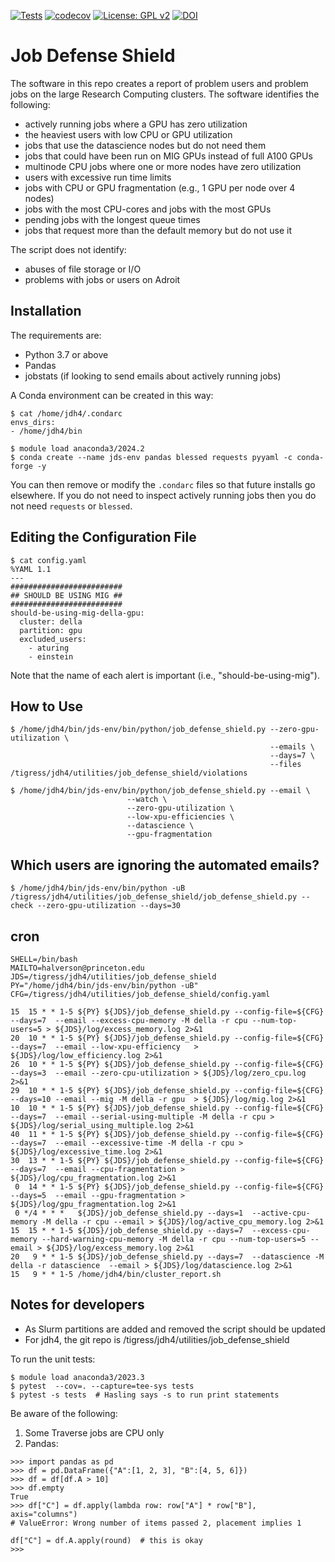 [![Tests](https://github.com/jdh4/job_defense_shield/actions/workflows/tests.yml/badge.svg)](https://github.com/jdh4/job_defense_shield/actions?workflow=Tests)
[![codecov](https://codecov.io/gh/jdh4/job_defense_shield/branch/main/graph/badge.svg)](https://codecov.io/gh/jdh4/job_defense_shield)
[![License: GPL v2](https://img.shields.io/badge/License-GPL_v2-blue.svg)](https://www.gnu.org/licenses/old-licenses/gpl-2.0.en.html)
[![DOI](https://img.shields.io/badge/doi-10.1145/3569951.3604396-blue.svg?style=flat&labelColor=whitesmoke&logo=data%3Aimage%2Fpng%3Bbase64%2CiVBORw0KGgoAAAANSUhEUgAAAB8AAAAfCAYAAAAfrhY5AAAJsklEQVR42qWXd1DTaRrHf%2BiB2Hdt5zhrAUKz4IKEYu9IGiGFFJJQ0gkJCAKiWFDWBRdFhCQUF3UVdeVcRQEBxUI3yY9iEnQHb3bdW1fPubnyz%2F11M7lvEHfOQee2ZOYzPyDv%2B3yf9%2Fk95YX4fx%2BltfUt08GcFEuPR4U9hDDZ%2FVngIlhb%2FSiI6InkTgLzgDcgfvtnovhH4BzoVlrbwr55QnhCtBW4QHXnFrZbPBaQoBh4%2FSYH2EnpBEtqcDMVzB93wA%2F8AFwa23XFGcc8CkT3mxz%2BfXWtq9T9IQlLIXYEuHojudb%2BCM7Hgdq8ydi%2FAHiBXyY%2BLjwFlAEnS6Jnar%2FvnQVhvdzasad0eKvWZKe8hvDB2ofLZ%2FZEcWsh%2BhyIuyO5Bxs2iZIE4nRv7NWAb0EO8AC%2FWPxjYAWuOEX2MSXZVgPxzmRL3xKz3ScGpx6p6QnOx4mDIFqO0w6Q4fEhO5IzwxlSwyD2FYHzwAW%2BAZ4fEsf74gCumykwNHskLM7taQxLYjjIyy8MUtraGhTWdkfhkFJqtvuVl%2F9l2ZquDfEyrH8B0W06nnpH3JtIyRGpH1iJ6SfxDIHjRXHJmdQjLpfHeN54gnfFx4W9QRnovx%2FN20aXZeTD2J84hn3%2BqoF2Tqr14VqTPUCIcP%2B5%2Fly4qC%2BUL3sYxSvNj1NwsVYPsWdMUfomsdkYm3Tj0nbV0N1wRKwFe1MgKACDIBdMAhPE%2FwicwNWxll8Ag40w%2BFfhibJkGHmutjYeQ8gVlaN%2BjO51nDysa9TwNUFMqaGbKdRJZFfOJSp6mkRKsv0rRIpEVWjAvyFkxNOEpwvcAVPfEe%2Bl8ojeNTx3nXLBcWRrYGxSRjDEk0VlpxYrbe1ZmaQ5xuT0u3r%2B2qe5j0J5uytiZPGsRL2Jm32AldpxPUNJ3jmmsN4x62z1cXrbedXBQf2yvIFCeZrtyicZZG2U2nrrBJzYorI2EXLrvTfCSB43s41PKEvbZDEfQby6L4JTj%2FfIwam%2B4%2BwucBu%2BDgNK05Nle1rSt9HvR%2FKPC4U6LTfvUIaip1mjIa8fPzykii23h2eanT57zQ7fsyYH5QjywwlooAUcAdOh5QumgTHx6aAO7%2FL52eaQNEShrxfhL6albEDmfhGflrsT4tps8gTHNOJbeDeBlt0WJWDHSgxs6cW6lQqyg1FpD5ZVDfhn1HYFF1y4Eiaqa18pQf3zzYMBhcanlBjYfgWNayAf%2FASOgklu8bmgD7hADrk4cRlOL7NSOewEcbqSmaivT33QuFdHXj5sdvjlN5yMDrAECmdgDWG2L8P%2BAKLs9ZLZ7dJda%2BB4Xl84t7QvnKfvpXJv9obz2KgK8dXyqISyV0sXGZ0U47hOA%2FAiigbEMECJxC9aoKp86re5O5prxOlHkcksutSQJzxZRlPZmrOKhsQBF5zEZKybUC0vVjG8PqOnhOq46qyDTDnj5gZBriWCk4DvXrudQnXQmnXblebhAC2cCB6zIbM4PYgGl0elPSgIf3iFEA21aLdHYLHUQuVkpgi02SxFdrG862Y8ymYGMvXDzUmiX8DS5vKZyZlGmsSgQqfLub5RyLNS4zfDiZc9Edzh%2FtCE%2BX8j9k%2FqWB071rcZyMImne1SLkL4GRw4UPHMV3jjwEYpPG5uW5fAEot0aTSJnsGAwHJi2nvF1Y5OIqWziVCQd5NT7t6Q8guOSpgS%2Fa1dSRn8JGGaCD3BPXDyQRG4Bqhu8XrgAp0yy8DMSvvyVXDgJcJTcr1wQ2BvFKf65jqhvmxXUuDpGBlRvV36XvGjQzLi8KAKT2lYOnmxQPGorURSV0NhyTIuIyqOmKTMhQ%2BieEsgOgpc4KBbfDM4B3SIgFljvfHF6cef7qpyLBXAiQcXvg5l3Iunp%2FWv4dH6qFziO%2BL9PbrimQ9RY6MQphEfGUpOmma7KkGzuS8sPUFnCtIYcKCaI9EXo4HlQLgGrBjbiK5EqMj2AKWt9QWcIFMtnVvQVDQV9lXJJqdPVtUQpbh6gCI2Ov1nvZts7yYdsnvRgxiWFOtNJcOMVLn1vgptVi6qrNiFOfEjHCDB3J%2BHDLqUB77YgQGwX%2Fb1eYna3hGKdlqJKIyiE4nSbV8VFgxmxR4b5mVkkeUhMgs5YTi4ja2XZ009xJRHdkfwMi%2BfocaancuO7h%2FMlcLOa0V%2FSw6Dq47CumRQAKhgbOP8t%2BMTjuxjJGhXCY6XpmDDFqWlVYbQ1aDJ5Cptdw4oLbf3Ck%2BdWkVP0LpH7s9XLPXI%2FQX8ws%2Bj2In63IcRvOOo%2BTTjiN%2BlssfRsanW%2B3REVKoavBOAPTXABW4AL7e4NygHdpAKBscmlDh9Jysp4wxbnUNna3L3xBvyE1jyrGIkUHaqQMuxhHElV6oj1picvgL1QEuS5PyZTEaivqh5vUCKJqOuIgPFGESns8kyFk7%2FDxyima3cYxi%2FYOQCj%2F%2B9Ms2Ll%2Bhn4FmKnl7JkGXQGDKDAz9rUGL1TIlBpuJr9Be2JjK6qPzyDg495UxXYF7JY1qKimw9jWjF0iV6DRIqE%2B%2FeWG0J2ofmZTk0mLYVd4GLiFCOoKR0Cg727tWq981InYynvCuKW43aXgEjofVbxIqrm0VL76zlH3gQzWP3R3Bv9oXxclrlO7VVtgBRpSP4hMFWJ8BrUSBCJXC07l40X4jWuvtc42ofNCxtlX2JH6bdeojXgTh5TxOBKEyY5wvBE%2BACh8BtOPNPkApjoxi5h%2B%2FFMQQNpWvZaMH7MKFu5Ax8HoCQdmGkJrtnOiLHwD3uS5y8%2F2xTSDrE%2F4PT1yqtt6vGe8ldMBVMEPd6KwqiYECHDlfbvzphcWP%2BJiZuL5swoWQYlS%2Br7Yu5mNUiGD2retxBi9fl6RDGn4Ti9B1oyYy%2BMP5G87D%2FCpRlvdnuy0PY6RC8BzTA40NXqckQ9TaOUDywkYsudxJzPgyDoAWn%2BB6nEFbaVxxC6UXjJiuDkW9TWq7uRBOJocky9iMfUhGpv%2FdQuVVIuGjYqACbXf8aa%2BPeYNIHZsM7l4s5gAQuUAzRUoT51hnH3EWofXf2vkD5HJJ33vwE%2FaEWp36GHr6GpMaH4AAPuqM5eabH%2FhfG9zcCz4nN6cPinuAw6IHwtvyB%2FdO1toZciBaPh25U0ducR2PI3Zl7mokyLWKkSnEDOg1x5fCsJE9EKhH7HwFNhWMGMS7%2BqxyYsbHHRUDUH4I%2FAheQY7wujJNnFUH4KdCju83riuQeHU9WEqNzjsJFuF%2FdTDAZ%2FK7%2F1WaAU%2BAWymT59pVMT4g2AxcwNa0XEBDdBDpAPvgDIH73R25teeuAF5ime2Ul0OUIiG4GpSAEJeYW9wDTf43wfwHgHLKJoPznkwAAAABJRU5ErkJggg%3D%3D)](https://doi.org/10.1145/3569951.3604396)

# Job Defense Shield

The software in this repo creates a report of problem users and problem jobs on the large Research Computing clusters. The software identifies the following:

+ actively running jobs where a GPU has zero utilization  
+ the heaviest users with low CPU or GPU utilization  
+ jobs that use the datascience nodes but do not need them  
+ jobs that could have been run on MIG GPUs instead of full A100 GPUs  
+ multinode CPU jobs where one or more nodes have zero utilization  
+ users with excessive run time limits  
+ jobs with CPU or GPU fragmentation (e.g., 1 GPU per node over 4 nodes)  
+ jobs with the most CPU-cores and jobs with the most GPUs  
+ pending jobs with the longest queue times  
+ jobs that request more than the default memory but do not use it  

The script does not identify:
+ abuses of file storage or I/O  
+ problems with jobs or users on Adroit

## Installation

The requirements are:

- Python 3.7 or above  
- Pandas  
- jobstats (if looking to send emails about actively running jobs)  

A Conda environment can be created in this way:

```
$ cat /home/jdh4/.condarc
envs_dirs:
- /home/jdh4/bin
```

```
$ module load anaconda3/2024.2
$ conda create --name jds-env pandas blessed requests pyyaml -c conda-forge -y
```

You can then remove or modify the `.condarc` files so that future installs go elsewhere. If you do not need to inspect actively running jobs then you do not need `requests` or `blessed`.

## Editing the Configuration File

```
$ cat config.yaml
%YAML 1.1
---
#########################
## SHOULD BE USING MIG ##
#########################
should-be-using-mig-della-gpu:
  cluster: della
  partition: gpu
  excluded_users:
    - aturing
    - einstein
```

Note that the name of each alert is important (i.e., "should-be-using-mig").


## How to Use

```
$ /home/jdh4/bin/jds-env/bin/python/job_defense_shield.py --zero-gpu-utilization \
                                                          --emails \
                                                          --days=7 \
                                                          --files /tigress/jdh4/utilities/job_defense_shield/violations
                          
$ /home/jdh4/bin/jds-env/bin/python/job_defense_shield.py --email \
                          --watch \
                          --zero-gpu-utilization \
                          --low-xpu-efficiencies \ 
                          --datascience \
                          --gpu-fragmentation                          
```

## Which users are ignoring the automated emails?

```
$ /home/jdh4/bin/jds-env/bin/python -uB /tigress/jdh4/utilities/job_defense_shield/job_defense_shield.py --check --zero-gpu-utilization --days=30
```


## cron

```
SHELL=/bin/bash
MAILTO=halverson@princeton.edu
JDS=/tigress/jdh4/utilities/job_defense_shield
PY="/home/jdh4/bin/jds-env/bin/python -uB"
CFG=/tigress/jdh4/utilities/job_defense_shield/config.yaml

15  15 * * 1-5 ${PY} ${JDS}/job_defense_shield.py --config-file=${CFG} --days=7  --email --excess-cpu-memory -M della -r cpu --num-top-users=5 > ${JDS}/log/excess_memory.log 2>&1
20  10 * * 1-5 ${PY} ${JDS}/job_defense_shield.py --config-file=${CFG} --days=7  --email --low-xpu-efficiency   > ${JDS}/log/low_efficiency.log 2>&1
26  10 * * 1-5 ${PY} ${JDS}/job_defense_shield.py --config-file=${CFG} --days=3  --email --zero-cpu-utilization > ${JDS}/log/zero_cpu.log 2>&1
29  10 * * 1-5 ${PY} ${JDS}/job_defense_shield.py --config-file=${CFG} --days=10 --email --mig -M della -r gpu  > ${JDS}/log/mig.log 2>&1
10  10 * * 1-5 ${PY} ${JDS}/job_defense_shield.py --config-file=${CFG} --days=7  --email --serial-using-multiple -M della -r cpu > ${JDS}/log/serial_using_multiple.log 2>&1
40  11 * * 1-5 ${PY} ${JDS}/job_defense_shield.py --config-file=${CFG} --days=7  --email --excessive-time -M della -r cpu > ${JDS}/log/excessive_time.log 2>&1
30  13 * * 1-5 ${PY} ${JDS}/job_defense_shield.py --config-file=${CFG} --days=7  --email --cpu-fragmentation > ${JDS}/log/cpu_fragmentation.log 2>&1
 0  14 * * 1-5 ${PY} ${JDS}/job_defense_shield.py --config-file=${CFG} --days=5  --email --gpu-fragmentation > ${JDS}/log/gpu_fragmentation.log 2>&1
 0 */4 * * *   ${JDS}/job_defense_shield.py --days=1  --active-cpu-memory -M della -r cpu --email > ${JDS}/log/active_cpu_memory.log 2>&1
15  15 * * 1-5 ${JDS}/job_defense_shield.py --days=7  --excess-cpu-memory --hard-warning-cpu-memory -M della -r cpu --num-top-users=5 --email > ${JDS}/log/excess_memory.log 2>&1
20   9 * * 1-5 ${JDS}/job_defense_shield.py --days=7  --datascience -M della -r datascience  --email > ${JDS}/log/datascience.log 2>&1
15   9 * * 1-5 /home/jdh4/bin/cluster_report.sh
```

## Notes for developers

- As Slurm partitions are added and removed the script should be updated  
- For jdh4, the git repo is /tigress/jdh4/utilities/job_defense_shield

To run the unit tests:

```
$ module load anaconda3/2023.3
$ pytest  --cov=. --capture=tee-sys tests
$ pytest -s tests  # Hasling says -s to run print statements
```

Be aware of the following:

1. Some Traverse jobs are CPU only
2. Pandas:

```
>>> import pandas as pd
>>> df = pd.DataFrame({"A":[1, 2, 3], "B":[4, 5, 6]})
>>> df = df[df.A > 10]
>>> df.empty
True
>>> df["C"] = df.apply(lambda row: row["A"] * row["B"], axis="columns")
# ValueError: Wrong number of items passed 2, placement implies 1

df["C"] = df.A.apply(round)  # this is okay
>>>
```

